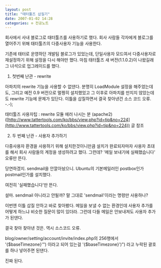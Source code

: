 ```yaml
---
layout: post
title: "태터툴즈 삽질기"
date: 2007-01-02 14:28
categories: ⊙ 전공노트
---
```


회사에서 사내 블로그로 태터툴즈를 사용하기로 했다.
회사 사람들 각자에게 블로그를 열어주기 위해 태터툴즈의 다중사용자 기능을 사용한다.

기존에 태터로 운영하던 개발팀 블로그가 있었는데, 단일사용자 모드여서 다중사용자로 재설정하기 위해 설정을 다시 해야만 했다. 마침 태터툴즈 새 버전(1.1.0.2)이 나왔길래 그 녀석으로 업그레이드를 했다.

1. 첫번째 난관 - rewrite

아파치의 rewrite 기능을 사용할 수 없댄다. 분명히 LoadModule 설정을 해주었는데도, 그리고 예전 0.9 버전으로 멀쩡히 설치했었고 그 이후로 아파치를 만지지 않았는데도 rewrite 기능에 문제가 있단다. 이틀을 삽질하면서 결국 찾아낸건 소스 코드 오류. -.-);

태터툴즈 사용자팁 : rewrite 모듈 에러 나시는 분 (apache2) ([http://www.tattertools.com/ko/bbs/view.php?id=tip&no=224](http://www.tattertools.com/ko/bbs/view.php?id=tip&no=224)) 글 참조


2. 두 번째 난관 - 사용자 추가하기

다중사용자 환경을 사용하기 위해 설치한것이니만큼 설치가 완료되자마자 사용자 초대를 해서 회사 사람들의 계정을 생성하려고 했다. 그런데? '메일 보내기에 실패했습니다' 오류만 뜬다.

당연하겠지. sendmail을 안깔아놨으니. Ubuntu의 기본메일러인 postbox인가 postmail인가를 설치했다.

여전히 '실패했습니다'만 뜬다.

설마. sendmail 아니라고 안될까? 말 그대로 'sendmail'이라는 명령만 사용하나?

이번엔 이틀 삽질 안하고 바로 찾아봤다. 메일을 보낼 수 없는 환경인데 사용자 추가를 어떻게 하느냐 비슷한 질문이 많이 있더라. 그런데 다들 메일은 안보내져도 사용자 추가가 된댄다.

결국 찾아 찾아낸 것은. 역시 소스코드 오류.

blog/owner/setting/account/invite/index.php의 256행에서
'{$baseTimezone}'") 이라고 되어 있는걸 '{$baseTimezone}')") 라고 누락된 괄호를 하나 넣어주면 된댄다.

진짜 된다.
       
